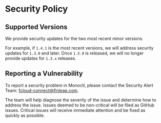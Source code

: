 # Security Policy

## Supported Versions

We provide security updates for the two most recent minor versions.

For example, if `1.4.1` is the most recent versions, we will
address security updates for `1.3.0` and later. Once `1.5.0` is
released, we will no longer provide updates for `1.3.x` releases.

## Reporting a Vulnerability

To report a security problem in Monoctl, please contact the Security Alert Team:
<fcloud-connect@finleap.com>.

The team will help diagnose the severity of the issue and determine how to
address the issue. Issues deemed to be non-critical will be filed as GitHub
issues. Critical issues will receive immediate attention and be fixed as quickly
as possible.